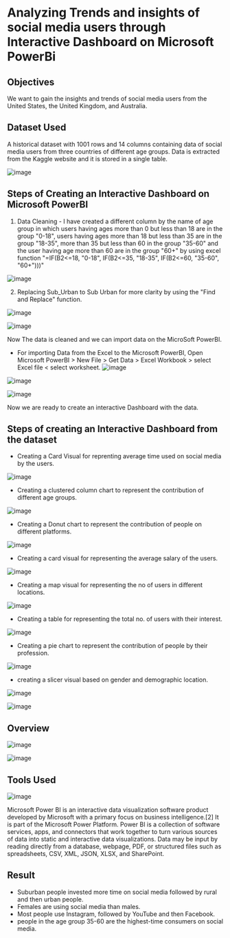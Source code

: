 # Analyzing Trends and insights of social media users through Interactive Dashboard on Microsoft PowerBi


## Objectives
We want to gain the insights and trends of social media users from the United States, the United Kingdom, and Australia. 

## Dataset Used
A historical dataset with 1001 rows and 14 columns containing data of social media users from three countries of different age groups. Data is extracted from the Kaggle website and it is stored in a single table.

![image](https://github.com/Sauravsingh0049/Data-Analysis-with-MySQL/assets/155745836/0f766b2c-a2b5-48bd-9c71-d6de94a34dd8)


## Steps of Creating an Interactive Dashboard on Microsoft PowerBI

1. Data Cleaning - I have created a different column by the name of age group in which users having ages more than 0 but less than 18 are in the group "0-18", users having ages more than 18 but less than 35 are in the group "18-35", more than 35 but less than 60 in the group "35-60" and the user having age more than 60 are in the group "60+" by using excel function "=IF(B2<=18, "0-18", IF(B2<=35, "18-35", IF(B2<=60, "35-60", "60+")))"

![image](https://github.com/Sauravsingh0049/SocialSphere-Insights-PowerBI-Dashboard-Project/assets/155745836/60dfc95a-419a-4cf7-930c-8c122df7a62e)

2. Replacing Sub_Urban to Sub Urban for more clarity by using the "Find and Replace" function.

![image](https://github.com/Sauravsingh0049/SocialSphere-Insights-PowerBI-Dashboard-Project/assets/155745836/b476188b-1008-42b2-a20e-857bad15dab0)

![image](https://github.com/Sauravsingh0049/SocialSphere-Insights-PowerBI-Dashboard-Project/assets/155745836/9958c28e-a40e-4445-aa84-2c6d670ed66b)

Now The data is cleaned and we can import data on the MicroSoft PowerBI.
- For importing Data from the Excel to the Microsoft PowerBI,
  Open Microsoft PowerBI > New File > Get Data > Excel Workbook > select Excel file < select worksheet.
![image](https://github.com/Sauravsingh0049/SocialSphere-Insights-PowerBI-Dashboard-Project/assets/155745836/439270b3-944c-430a-a142-153e9c4f0290)

![image](https://github.com/Sauravsingh0049/SocialSphere-Insights-PowerBI-Dashboard-Project/assets/155745836/221d7e12-bad9-49ad-9821-e1c0be60fcbd)

![image](https://github.com/Sauravsingh0049/SocialSphere-Insights-PowerBI-Dashboard-Project/assets/155745836/f51c474b-7e0e-4363-8ac2-bcd3c7434053)

  Now we are ready to create an interactive Dashboard with the data.

## Steps of creating an Interactive Dashboard from the dataset

- Creating a Card Visual for reprenting average time used on social media by the users.

![image](https://github.com/Sauravsingh0049/SocialSphere-Insights-PowerBI-Dashboard-Project/assets/155745836/36768803-d04c-4260-9d66-e5a356d7aad9)


- Creating a clustered column chart to represent the contribution of different age groups.
  
![image](https://github.com/Sauravsingh0049/SocialSphere-Insights-PowerBI-Dashboard-Project/assets/155745836/c54b9f4f-efee-42a3-aed1-2e3e767d598d)


- Creating a Donut chart to represent the contribution of people on different platforms.
  

![image](https://github.com/Sauravsingh0049/SocialSphere-Insights-PowerBI-Dashboard-Project/assets/155745836/c3771c71-23ae-422c-a9b9-2cbd007e6fc5)

- Creating a card visual for representing the average salary of the users.

![image](https://github.com/Sauravsingh0049/SocialSphere-Insights-PowerBI-Dashboard-Project/assets/155745836/b26d57e3-7072-49a7-9e17-a6367f55e0b3)



- Creating a map visual for representing the no of users in different locations.

![image](https://github.com/Sauravsingh0049/SocialSphere-Insights-PowerBI-Dashboard-Project/assets/155745836/9f076e4c-b120-4198-8d1d-21aab58e0871)



- Creating a table for representing the total no. of users with their interest.
  
![image](https://github.com/Sauravsingh0049/Analyzing-Trends-and-insights-of-social-media-users/assets/155745836/4aa80d32-95d7-4805-8212-64ed3858d07a)


- Creating a pie chart to represent the contribution of people by their profession.

![image](https://github.com/Sauravsingh0049/SocialSphere-Insights-PowerBI-Dashboard-Project/assets/155745836/5dfa9189-5229-4809-a0eb-de47b6cbc427)


- creating a slicer visual based on gender and demographic location.

![image](https://github.com/Sauravsingh0049/SocialSphere-Insights-PowerBI-Dashboard-Project/assets/155745836/e09a4843-503f-491a-805a-ac52e0b4283c)

![image](https://github.com/Sauravsingh0049/SocialSphere-Insights-PowerBI-Dashboard-Project/assets/155745836/29456f0a-2e43-49cd-9832-0ad374775e23)


## Overview
![image](https://github.com/Sauravsingh0049/SocialSphere-Insights-PowerBI-Dashboard-Project/assets/155745836/ba37b8c9-3ef2-4888-9350-132d98ec51e9)

![image](https://github.com/Sauravsingh0049/SocialSphere-Insights-PowerBI-Dashboard-Project/assets/155745836/6490058e-5916-4f6d-be40-6c9a8f19751a)



## Tools Used
![image](https://github.com/Sauravsingh0049/SocialSphere-Insights-PowerBI-Dashboard-Project/assets/155745836/2b8c283b-c8fb-4e1e-9c81-bd7153059229)


Microsoft Power BI is an interactive data visualization software product developed by Microsoft with a primary focus on business intelligence.[2] It is part of the Microsoft Power Platform. Power BI is a collection of software services, apps, and connectors that work together to turn various sources of data into static and interactive data visualizations. Data may be input by reading directly from a database, webpage, PDF, or structured files such as spreadsheets, CSV, XML, JSON, XLSX, and SharePoint.

## Result
- Suburban people invested more time on social media followed by rural and then urban people.
- Females are using social media than males.
- Most people use Instagram, followed by YouTube and then Facebook.
- people in the age group 35-60 are the highest-time consumers on social media.



